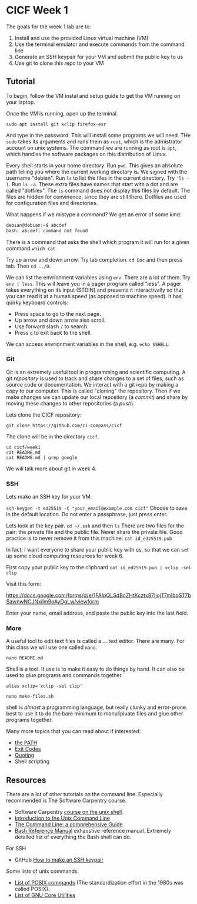 # CICF Week 1

The goals for the week 1 lab are to:

1. Install and use the provided Linux virtual machine (VM)
1. Use the terminal emulator and execute commands from the command line
1. Generate an SSH keypair for your VM and submit the public key to us
1. Use git to clone this repo to your VM

## Tutorial

To begin, follow the VM instal and setup guide to get the VM running on your laptop.

Once the VM is running, open up the terminal.

`sudo apt install git xclip firefox-esr`

And type in the password.
This will install some programs we will need.
THe `sudo` takes its arguments and runs them as `root`, which is the admistrator
account on unix systems.
The command we are running as root is `apt`, which handles the software packages
on this distribution of Linux.

Every shell starts in your home directory.
Run `pwd`.
This gives an absolute path telling you where the current working directory is.
We signed with the username "debian".
Run `ls` to list the files in the current directory.
Try `'ls -l`.
Run `ls -a`. These extra files have names that start with a dot and are called "dotfiles".
The `ls` command does not display this files by default.
The files are hidden for convinence, since they are still there.
Dotfiles are used for configuration files and directories.

What happens if we mistype a command? We get an error of some kind:

```bash
debian@debian:~$ abcdef
bash: abcdef: command not found
```

There is a command that asks the shell which program it will run for a given
command `which cat`.

Try up arrow and down arrow. Try tab completion. `cd Doc` and then press tab. Then `cd ../D`.

We can list the envrionment variables using `env`.
There are a lot of them.
Try `env | less`.
This will leave you in a pager program called "less".
A pager takes everything on its input (STDIN) and presents it interactivally so
that you can read it at a human speed (as opposed to machine speed).
It has quirky keyboard controls:

* Press space to go to the next page.
* Up arrow and down arrow also scroll.
* Use forward slash `/` to search.
* Press `q` to exit back to the shell.

We can access envrionment variables in the shell, e.g. `echo $SHELL`.

### Git

Git is an extremely useful tool in programming and scientific computing.
A git _repository_ is used to track and share changes to a set of files, such as
source code or documentation.
We interact with a git repo by making a copy to our computer. This is called
"cloning" the repository.
Then if we make changes we can update our local repository (a _commit_) and
share by moving these changes to other repositories (a _push_).

Lets clone the CICF repository:

`git clone https://github.com/ci-compass/cicf`

The clone will be in the directory `cicf`.

```
cd cicf/week1
cat README.md
cat README.md | grep google
```

We will talk more about git in week 4.


### SSH

Lets make an SSH key for your VM.

`ssh-keygen -t ed25519 -C "your_email@example.com cicf"`
Choose to save in the default location.
Do not enter a passphrase, just press enter.

Lets look at the key pair. `cd ~/.ssh` and then `ls`
There are two files for the pair: the private file and the public file. Never
share the private file. Good practice is to never remove it from this machine.
`cat id_ed25519.pub`

In fact, I want everyone to share your public key with us, so that we can set up
some cloud computing resources for week 6.

First copy your public key to the clipboard `cat id_ed25519.pub | xclip -sel
clip`

Visit this form:

https://docs.google.com/forms/d/e/1FAIpQLSdBcZHtKcztx87IjojT7mlbqST7bSawnwNCJNxilm9oAyDgLw/viewform

Enter your name, email address, and paste the public key into the last field.


### More

A useful tool to edit text files is called a ... text editor.
There are many. For this class we will use one called `nano`.

`nano README.md`

Shell is a tool. It use is to make it easy to do things by hand. It can also be
used to glue programs and commands together.

`alias xclip='xclip -sel clip'`

`nano make-files.sh`

shell is _almost_ a programming language, but really clunky and error-prone.
best to use it to do the bare minimum to manulipluate files and glue other
programs together.

Many more topics that you can read about if interested:

* [the PATH](https://www.cs.purdue.edu/homes/bb/cs348/www-S08/unix_path.html)
* [Exit Codes](https://www.redhat.com/sysadmin/linux-shell-command-exit-codes)
* [Quoting](https://teaching.idallen.com/cst8207/13w/notes/440_quotes.html)
* Shell scripting


## Resources

There are a lot of other tutorials on the command line.
Especially recommended is The Software Carpentry course.
- Software Carpentry [course on the unix shell](https://swcarpentry.github.io/shell-novice/).
- [Introduction to the Unix Command Line](https://codethechange.stanford.edu/guides/guide_unix_commands.html#)
- [The Command Line: a comprehensive Guide](https://hackernoon.com/the-command-line-a-comprehensive-guide)
- [Bash Reference Manual](https://www.gnu.org/software/bash/manual/html_node/index.html) exhaustive reference manual. Extremely detailed list of everything the Bash shell can do.

For SSH

- GitHub [How to make an SSH keypair](https://docs.github.com/en/authentication/connecting-to-github-with-ssh/generating-a-new-ssh-key-and-adding-it-to-the-ssh-agent)

Some lists of unix commands.
- [List of POSIX commands](https://en.wikipedia.org/wiki/List_of_POSIX_commands) (The standardization effort in the 1980s was called POSIX).
- [List of GNU Core Utilities](https://en.wikipedia.org/wiki/List_of_GNU_Core_Utilities_commands)


